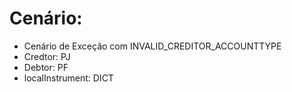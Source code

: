 # Cenário: 

- Cenário de Exceção com INVALID_CREDITOR_ACCOUNTTYPE
- Credtor: PJ
- Debtor: PF
- localInstrument: DICT